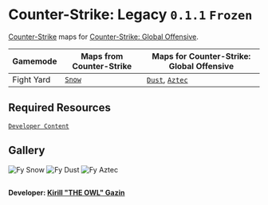 # Counter-Strike: Legacy `0.1.1` `Frozen`
[Counter-Strike](https://store.steampowered.com/app/10/CounterStrike) maps for [Counter-Strike: Global Offensive](https://store.steampowered.com/app/730/CounterStrike_Global_Offensive).

Gamemode | Maps from Counter-Strike | Maps for Counter-Strike: Global Offensive
-------- | ------------------------ | -----------------------------------------
Fight Yard | [`Snow`](https://steamcommunity.com/sharedfiles/filedetails/?id=2878048817) | [`Dust`](https://steamcommunity.com/sharedfiles/filedetails/?id=2785424490), [`Aztec`](https://steamcommunity.com/sharedfiles/filedetails/?id=2785424875)

## Required Resources
[`Developer Content`](https://github.com/redesaile/source-developer)

## Gallery
![Fy Snow](https://user-images.githubusercontent.com/90133781/188272331-20e11d43-75b7-48b3-8729-9f32b9248e34.png)
![Fy Dust](https://user-images.githubusercontent.com/90133781/188272329-f121bc98-cd39-4ab4-8b33-c042e1b94186.png)
![Fy Aztec](https://user-images.githubusercontent.com/90133781/188272327-62c0744d-5dea-4c44-87e7-ecf52e5ad458.png)

##
**Developer: [Kirill "THE OWL" Gazin](https://github.com/redesaile)**
